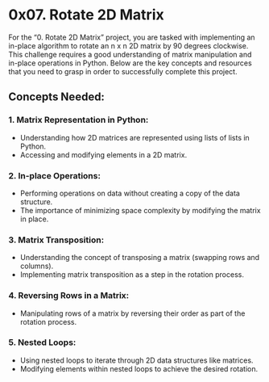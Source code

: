 # 0x07. Rotate 2D Matrix

For the “0. Rotate 2D Matrix” project, you are tasked with implementing an in-place algorithm to rotate an n x n 2D matrix by 90 degrees clockwise. This challenge requires a good understanding of matrix manipulation and in-place operations in Python. Below are the key concepts and resources that you need to grasp in order to successfully complete this project.
## Concepts Needed:
### 1. Matrix Representation in Python:
- Understanding how 2D matrices are represented using lists of lists in Python.
- Accessing and modifying elements in a 2D matrix.

### 2. In-place Operations:
- Performing operations on data without creating a copy of the data structure.
- The importance of minimizing space complexity by modifying the matrix in place.

### 3. Matrix Transposition:
- Understanding the concept of transposing a matrix (swapping rows and columns).
- Implementing matrix transposition as a step in the rotation process.
### 4. Reversing Rows in a Matrix:
- Manipulating rows of a matrix by reversing their order as part of the rotation process.
### 5. Nested Loops:
- Using nested loops to iterate through 2D data structures like matrices.
- Modifying elements within nested loops to achieve the desired rotation.
